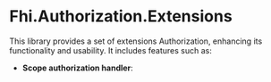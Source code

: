 ﻿# Fhi.Authorization.Extensions
This library provides a set of extensions Authorization, enhancing its functionality and usability. It includes features such as:
- **Scope authorization handler**: 
